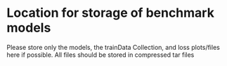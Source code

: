 Location for storage of benchmark models
========================================


Please store only the models, the trainData Collection, and loss plots/files here if possible.
All files should be stored in compressed tar files
